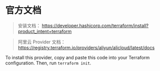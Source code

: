 
#  官方文档
> 安装文档： https://developer.hashicorp.com/terraform/install?product_intent=terraform

> 阿里云 Provider 文档： https://registry.terraform.io/providers/aliyun/alicloud/latest/docs

To install this provider, copy and paste this code into your Terraform configuration. Then, run `terraform init`.

```bash

```